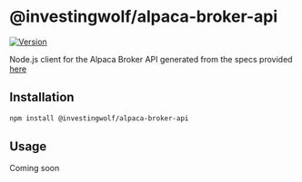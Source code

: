 # @investingwolf/alpaca-broker-api

[![Version](https://img.shields.io/npm/v/@investingwolf/alpaca-broker-api)](https://www.npmjs.com/package/@investingwolf/alpaca-broker-api)

Node.js client for the Alpaca Broker API generated from the specs provided [here](https://github.com/alpacahq/bkdocs)

## Installation

```sh
npm install @investingwolf/alpaca-broker-api
```

## Usage

Coming soon
